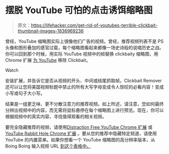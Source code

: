 # 摆脱 YouTube 可怕的点击诱饵缩略图

> 原文：<https://lifehacker.com/get-rid-of-youtubes-terrible-clickbait-thumbnail-images-1836969236>

曾经，YouTube 缩略图实际上很像他们广告的视频。曾经，推荐视频列表不是 PS 头像和图形叠加的感官过载，每个缩略图看起来都像一场史诗般的说唱历史之战。你可以回到那个时候，用实际 YouTube 视频中的帧替换 clickbaity 缩略图，用 Chrome 扩展 [为 YouTube](https://chrome.google.com/webstore/detail/clickbait-remover-for-you/omoinegiohhgbikclijaniebjpkeopip) 移除 Clickbait。

Watch

安装扩展，并告诉它是否从视频的开头、中间或结尾抓取帧。Clickbait Remover 还可以让您将美国视频标题中禁止的所有大写字母变成令人惊叹的必看内容！变成小写或句子大小写。

结果是一组更乏味、更不分散注意力的推荐视频。如上所述，请注意，您如何最终分辨出视频中的内容，而无需将鼠标悬停在每个缩略图上进行预览。现在，你可以根据视频中的真实内容，寻找值得观看的相关视频。

要完全隐藏推荐的视频，请使用[Distraction Free YouTube Chrome 扩展](https://lifehacker.com/how-to-hide-youtube-s-related-videos-1823698515) 或 [YouTube Rabbit Hole Chrome 扩展](https://lifehacker.com/make-it-harder-to-fall-down-a-youtube-rabbit-hole-with-1836944577) 。要从您的推荐中隐藏特定频道，请使用 YouTube 的内置菜单。如果你想看一个 YouTube 缩略图的高分辨率版本，从 Boing Boing 输入视频 URL [到这个表格中。](https://boingboing.net/features/getthumbs)